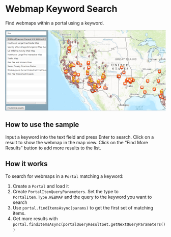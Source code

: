 # Webmap Keyword Search

Find webmaps within a portal using a keyword.

![](WebmapKeywordSearch.png)

## How to use the sample

Input a keyword into the text field and press Enter to search. Click on
a result to show the webmap in the map view. Click on the “Find More
Results” button to add more results to the list.

## How it works

To search for webmaps in a `Portal` matching a keyword:

1.  Create a `Portal` and load it
2.  Create `PortalItemQueryParameters`. Set the type to
    `PortalItem.Type.WEBMAP` and the query to the keyword you want to
    search
3.  Use `portal.findItemsAsync(params)` to get the first set of matching
    items.
4.  Get more results with
    `portal.findItemsAsync(portalQueryResultSet.getNextQueryParameters())`
